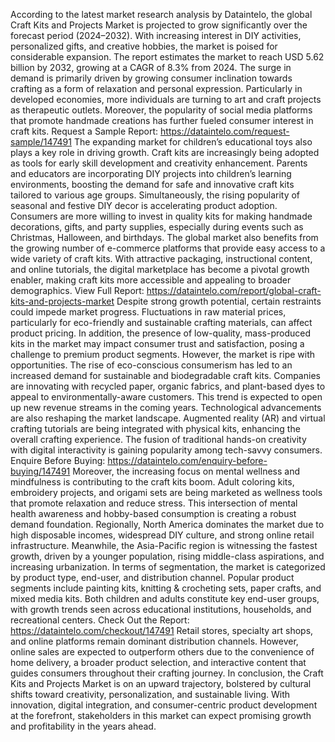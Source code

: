 According to the latest market research analysis by Dataintelo, the global Craft Kits and Projects Market is projected to grow significantly over the forecast period (2024–2032). With increasing interest in DIY activities, personalized gifts, and creative hobbies, the market is poised for considerable expansion. The report estimates the market to reach USD 5.62 billion by 2032, growing at a CAGR of 8.3% from 2024.
The surge in demand is primarily driven by growing consumer inclination towards crafting as a form of relaxation and personal expression. Particularly in developed economies, more individuals are turning to art and craft projects as therapeutic outlets. Moreover, the popularity of social media platforms that promote handmade creations has further fueled consumer interest in craft kits.
Request a Sample Report: https://dataintelo.com/request-sample/147491
The expanding market for children’s educational toys also plays a key role in driving growth. Craft kits are increasingly being adopted as tools for early skill development and creativity enhancement. Parents and educators are incorporating DIY projects into children’s learning environments, boosting the demand for safe and innovative craft kits tailored to various age groups.
Simultaneously, the rising popularity of seasonal and festive DIY decor is accelerating product adoption. Consumers are more willing to invest in quality kits for making handmade decorations, gifts, and party supplies, especially during events such as Christmas, Halloween, and birthdays.
The global market also benefits from the growing number of e-commerce platforms that provide easy access to a wide variety of craft kits. With attractive packaging, instructional content, and online tutorials, the digital marketplace has become a pivotal growth enabler, making craft kits more accessible and appealing to broader demographics.
View Full Report: https://dataintelo.com/report/global-craft-kits-and-projects-market
Despite strong growth potential, certain restraints could impede market progress. Fluctuations in raw material prices, particularly for eco-friendly and sustainable crafting materials, can affect product pricing. In addition, the presence of low-quality, mass-produced kits in the market may impact consumer trust and satisfaction, posing a challenge to premium product segments.
However, the market is ripe with opportunities. The rise of eco-conscious consumerism has led to an increased demand for sustainable and biodegradable craft kits. Companies are innovating with recycled paper, organic fabrics, and plant-based dyes to appeal to environmentally-aware customers. This trend is expected to open up new revenue streams in the coming years.
Technological advancements are also reshaping the market landscape. Augmented reality (AR) and virtual crafting tutorials are being integrated with physical kits, enhancing the overall crafting experience. The fusion of traditional hands-on creativity with digital interactivity is gaining popularity among tech-savvy consumers.
Enquire Before Buying: https://dataintelo.com/enquiry-before-buying/147491
Moreover, the increasing focus on mental wellness and mindfulness is contributing to the craft kits boom. Adult coloring kits, embroidery projects, and origami sets are being marketed as wellness tools that promote relaxation and reduce stress. This intersection of mental health awareness and hobby-based consumption is creating a robust demand foundation.
Regionally, North America dominates the market due to high disposable incomes, widespread DIY culture, and strong online retail infrastructure. Meanwhile, the Asia-Pacific region is witnessing the fastest growth, driven by a younger population, rising middle-class aspirations, and increasing urbanization.
In terms of segmentation, the market is categorized by product type, end-user, and distribution channel. Popular product segments include painting kits, knitting & crocheting sets, paper crafts, and mixed media kits. Both children and adults constitute key end-user groups, with growth trends seen across educational institutions, households, and recreational centers.
Check Out the Report: https://dataintelo.com/checkout/147491
Retail stores, specialty art shops, and online platforms remain dominant distribution channels. However, online sales are expected to outperform others due to the convenience of home delivery, a broader product selection, and interactive content that guides consumers throughout their crafting journey.
In conclusion, the Craft Kits and Projects Market is on an upward trajectory, bolstered by cultural shifts toward creativity, personalization, and sustainable living. With innovation, digital integration, and consumer-centric product development at the forefront, stakeholders in this market can expect promising growth and profitability in the years ahead.
